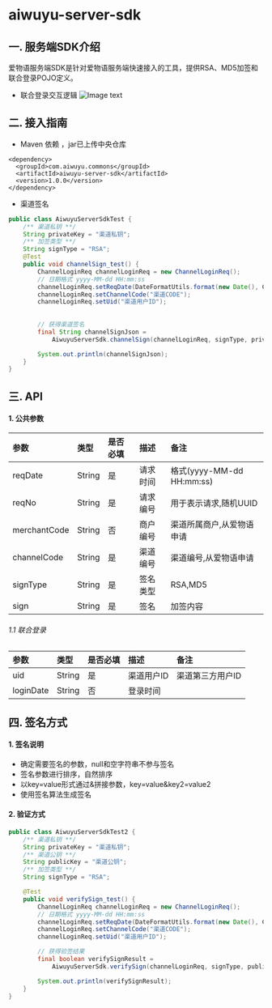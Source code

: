 # aiwuyu-server-sdk
## 一. 服务端SDK介绍
爱物语服务端SDK是针对爱物语服务端快速接入的工具，提供RSA、MD5加签和联合登录POJO定义。

* 联合登录交互逻辑
![Image text](https://aiwuyu-cms-prd.oss-cn-hangzhou.aliyuncs.com/Pic/sdk-doc/%E8%81%94%E5%90%88%E7%99%BB%E5%BD%95%E4%BA%A4%E4%BA%92%E9%80%BB%E8%BE%91_new.jpg)

## 二. 接入指南
* Maven 依赖 ，jar已上传中央仓库
```
<dependency>
  <groupId>com.aiwuyu.commons</groupId>
  <artifactId>aiwuyu-server-sdk</artifactId>
  <version>1.0.0</version>
</dependency>
```
* 渠道签名
```java
public class AiwuyuServerSdkTest {
    /** 渠道私钥 **/
    String privateKey = "渠道私钥";
    /** 加签类型 **/
    String signType = "RSA";
    @Test
    public void channelSign_test() {
        ChannelLoginReq channelLoginReq = new ChannelLoginReq();
        // 日期格式 yyyy-MM-dd HH:mm:ss
        channelLoginReq.setReqDate(DateFormatUtils.format(new Date(), Constants.SHARE_DEFAULT_FORMAT));
        channelLoginReq.setChannelCode("渠道CODE");
        channelLoginReq.setUid("渠道用户ID");
        
        
        // 获得渠道签名
        final String channelSignJson =
            AiwuyuServerSdk.channelSign(channelLoginReq, signType, privateKey, Charset.defaultCharset());

        System.out.println(channelSignJson);
    }
}
```


## 三.  API
#### 1. 公共参数
参数		|类型|是否必填|描述											|备注
:--		|:-- |:--|:--										|:--
reqDate|String|是	|请求时间	|格式(yyyy-MM-dd HH:mm:ss)
reqNo|String|是	|请求编号	|用于表示请求,随机UUID
merchantCode|String|否	|商户编号	|渠道所属商户,从爱物语申请
channelCode|String|是	|渠道编号	|渠道编号,从爱物语申请
signType|String|是	|签名类型	|RSA,MD5
sign|String|是	|签名	|加签内容

###### 1.1 联合登录
参数		|类型|是否必填|描述											|备注
:--		|:-- |:--|:--										|:--
uid|String|是	|渠道用户ID	|渠道第三方用户ID
loginDate|String|否	|登录时间	|

## 四.  签名方式
#### 1. 签名说明
* 确定需要签名的参数，null和空字符串不参与签名
* 签名参数进行排序，自然排序
* 以key=value形式通过&拼接参数，key=value&key2=value2
* 使用签名算法生成签名

#### 2. 验证方式
```java
public class AiwuyuServerSdkTest2 {
    /** 渠道私钥 **/
    String privateKey = "渠道私钥";
    /** 渠道公钥 **/
    String publicKey = "渠道公钥";
    /** 加签类型 **/
    String signType = "RSA";

    @Test
    public void verifySign_test() {
        ChannelLoginReq channelLoginReq = new ChannelLoginReq();
        // 日期格式 yyyy-MM-dd HH:mm:ss
        channelLoginReq.setReqDate(DateFormatUtils.format(new Date(), Constants.SHARE_DEFAULT_FORMAT));
        channelLoginReq.setChannelCode("渠道CODE");
        channelLoginReq.setUid("渠道用户ID");

        // 获得验签结果
        final boolean verifySignResult =
            AiwuyuServerSdk.verifySign(channelLoginReq, signType, publicKey, Charset.defaultCharset());

        System.out.println(verifySignResult);
    }
}
```
